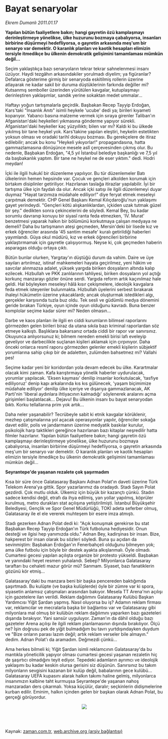 # Bayat senaryolar

*Ekrem Dumanlı 2011.01.17*

<td class="columnist-detail">
<p><p><b>Yapılan bütün faaliyetlere bakın; hangi gayretin özü kamplaşmayı derinleştirmeye yönelikse, ülke huzurunu bozmaya çabalıyorsa, insanları birbirine düşürmeyi hedefliyorsa, o gayretin arkasında meş'um bir senaryo var demektir. O karanlık planları ve kaotik hesapları elimizin tersiyle itmedikçe bu ülkenin demokratik gelişimini tamamlaması mümkün değil...</b></p>
<p>
<div id="haberMetinDiv">
<p>Seçim yaklaştıkça bazı senaryoların tekrar tekrar sahnelenmesi insanı üzüyor. Haydi tezgâhın arkasındakiler yorulmadı diyelim; ya figüranlar? Defalarca gösterime girmiş bir senaryoda eskitilmiş rollerin üzerine atlayarak ne kadar sakil bir duruma düştüklerinin farkında değiller mi? Kutsanmış semboller üzerinden yürütülen kavgalar, kutuplaşmayı derinleştiren yaklaşımlar, sandık yerine sokaktan medet ummalar...
<p>Haftayı yoğun tartışmalarla geçirdik. Başbakan Recep Tayyip Erdoğan, Kars'taki "İnsanlık Anıtı" isimli heykele 'ucube' dedi ya; birileri kıyameti koparıyor. Yabancı basına malzeme vermek için sıraya girenler Taliban'ın Afganistan'daki heykelleri yıkmasına gönderme yapıyor sürekli. Afganistan'daki heykeller kaç yüzyıllıktı; bilen var mı? Kaldı ki bu ülkede yıkılmış bir tane heykel yok. Kars'takine yapılan eleştiri, heykelin estetikten yoksun olması ve oradaki tarihî dokuyu bozması. Bu gerekçelere de itiraz edilebilir; ancak bu konu "Heykeli yıkıyorlar!" propagandasına, hatta gammazlamasına dönüşünce mesele aslî çerçevesinden çıkmış olur. Bu nedenle, Başbakan Erdoğan, "4,5 yıl İstanbul belediye başkanlığı ve 7,5 yıl da başbakanlık yaptım. Bir tane ne heykel ne de eser yıktım." dedi. Hodri meydan!
<p>İçki ile ilgili hukukî bir düzenleme yapılıyor. Bu tür düzenlemeler Batı ülkelerinin hemen hepsinde var. Çocuk ve gençleri alkolden korumak için birtakım disiplinler getiriliyor. Hazırlanan taslağa itirazlar yapılabilir. İyi bir tartışma ülke için faydalı da olur. Ancak içki satışı ile ilgili düzenlemeyi duyar duymaz "Hayat tarzımıza müdahale ediliyor!" diye feryat etmek meseleyi çarpıtmak demektir. CHP Genel Başkanı Kemal Kılıçdaroğlu'nun yaklaşımı gayet yerindeydi. "Gençleri kötü alışkanlıklardan, içkiden uzak tutmak güzel bir şey." dedikten sonra çekincelerini de söyledi. Kemal Bey, bu kadar sorumlu davranıp konuyu bir siyasî ranta feda etmezken, 'IV. Murat' benzetmesi yaparak halkın bir bölümünü korkutmaya çalışan medyaya ne demeli? Daha bu tartışmanın ateşi geçmeden, Mersin'deki bir lisede kız ve erkek öğrenciler arasında '45 santim mesafe' kuralı getirildiği haberleri yayımlandı. Güya okul müdürü, kız ve erkek öğrencileri birbirine yaklaştırmamak için gayretle çalışıyormuş. Neyse ki, çok geçmeden haberin asparagas olduğu ortaya çıktı.
<p>Bütün bunlar olurken, Yargıtay'ın düştüğü durum da vahim. Daire ve üye sayıları artırılmaz, istinaf mahkemeleri hayata geçirilmez, yeni hâkim ve savcılar alınmazsa adalet, yüksek yargıda biriken dosyaların altında kalıp ezilecek. Hizbullah ve PKK zanlılarının tahliyesi, biriken dosyaların yol açtığı korkunç manzarayı gözler önüne serdi. Yargıda reform artık kaçınılmaz hale geldi. Hal böyleyken meseleyi hâlâ kısır çekişmelere, ideolojik kavgalara feda etmek isteyenler bulunmakta. Hizbullah üyelerini serbest bırakarak ihaleyi hükümetin üzerine yıkacaklardı; ancak oluşturmak istedikleri algı, gerçekler karşısında tuzla buz oldu. Tek sesli ve güdümlü medya dönemini geride bırakan Türkiye, oyun içinde oyun olduğunu kavradı. Buna benzer komplolar seçime kadar sürer mi? Neden olmasın...
<p>Darbe ve kaos planları ile ilgili en ciddi kurumların bilimsel raporlarını görmezden gelen birileri biraz da utana sıkıla bazı kriminal raporlardan söz etmeye kalkıştı. Başlıklara bakarsanız ortada ciddi bir rapor var sanırsınız. Okuyunca anlıyorsunuz ki; bilmem nereden emekli birisi lafı eveleyip geveliyor ve darbecilikle suçlanan kişileri aklamak için çırpınıyor. Daha önceki onlarca resmî raporu görmezden gelenler emekli kişilerin sübjektif yorumlarına sahip çıkıp bir de adaletten, zulümden bahsetmez mi? Vallahi pes!
<p>Seçime kadar yeni bir koridordan yola devam edecek bu ülke. Karartmalar olacak kimi zaman. Kafa karıştırmaya yönelik haberler uydurulacak, yorumlar yapılacak. 'Eksen kayması' denilip insanlar korkutulacak, 'tasfiye ediliyoruz' denip kapı arkalarında kıs kıs gülünecek, 'yaşam biçimimize müdahale ediliyor' denilip ülke içeriye ve dışarıya gammazlanacak, AK Parti'nin 'liberal aydınlara ihtiyacının kalmadığı' söylenerek aralarını açma girişimleri başlatılacak... Dejavu! Bu ülkenin insanı bu bayat senaryodan bıktı. Korku tellallarına prim yok artık...
<p>Daha neler yaşanabilir? Tecrübeyle sabit ki etnik kavgalar körüklenir, mezhep çatışmalarına yol açacak operasyonlar yapılır, öğrenciler sokağa davet edilir, polis ve jandarmanın üzerine medyatik baskılar kurulur, psikolojik harp taktikleri gereğince hazırlanan bazı kitaplar neşredilir hatta filmler hazırlanır. Yapılan bütün faaliyetlere bakın; hangi gayretin özü kamplaşmayı derinleştirmeye yönelikse, ülke huzurunu bozmaya çabalıyorsa, insanları birbirine düşürmeyi hedefliyorsa, o gayretin arkasında meş'um bir senaryo var demektir. O karanlık planları ve kaotik hesapları elimizin tersiyle itmedikçe bu ülkenin demokratik gelişimini tamamlaması mümkün değil... 
<p><b>Seyrantepe'de yaşanan rezalete çok şaşırmadım</b>
<p>Kısa bir süre önce Galatasaray Başkanı Adnan Polat'ın daveti üzerine Türk Telekom Arena'ya gittik. Spor yazarlarımız da oradaydı. Stadı Sayın Polat gezdirdi. Çok mutlu olduk. Ülkemiz için büyük bir kazançtı çünkü. Stadın sadece kendisi değil, etrafı da ihya edilmiş, yan yollar yapılmış, köprüler kurulmuş, metro durakları stat açılışına yetiştirilmişti. İstanbul Büyükşehir Belediyesi, Gençlik ve Spor Genel Müdürlüğü, TOKİ adeta seferber olmuş, Galatasaray ile el ele vererek muhteşem bir esere imza atmıştı.
<p>Stadı gezerken Adnan Polat dedi ki: "Açık konuşmak gerekirse bu stat Başbakan Recep Tayyip Erdoğan'ın Türk futboluna hediyesidir. Onun desteği ve ilgisi hep yanımızda oldu." Adnan Bey, kadirşinas bir insan. Bize, hakperest bir insan olarak bu sözleri söyledi. Buna şu açıdan da sevinmiştim: Başbakan Erdoğan'ın Fenerbahçeli olduğunu bilmeyen yok; ama ülke futbolu için böyle bir destek ayakta alkışlanmalı. Öyle olmadı. Cumartesi gecesi yapılan açılışta organize bir protesto yükseldi. Başbakan ve yanındaki heyet resmen yuhalandı. Sebep? Milyonlarca Galatasaray taraftarı bu cehaleti mazur görür mü? Sanmam. Siyaset, bazı fanatiklerin gözünü kör etmiş...
<p>Galatasaray'daki bu manzara beni bir başka pencereden baktığımda şaşırtmadı. Bu kulüpte (ve başka kulüplerde) öyle bir zümre var ki spora, siyasetin anlamsız çatışmaları arasından bakıyor. Mesela TT Arena'nın açılışı için gazetelere ilan verildi. Reklam dağılımını Galatasaray Kulübü Başkan Yardımcısı Yiğit Şardan yapmış. Nasıl oluyorsa bu iş? Adamın reklam firması var, reklamcılar ve mecralarla başka bir bağlantısı var ve Galatasaray gibi milyonlara mal olmuş bir kulübün reklam dağılımını yaparken bazı gazeteleri dışarıda bırakıyor. Yani sansür uyguluyor. Zaman'ın da dâhil olduğu bazı gazeteler Arena açılışı ile ilgili reklam planlamasının dışında bırakılıyor. Ölçü ne? İşin doğrusu pek de yiğit bulmadığım bu tavrı yurtdışındayken duydum ve "Bize onların parası lazım değil; artık reklam verseler bile almayın." dedim. Adnan Polat'ı da aramadım. Değmezdi çünkü...
<p>Ama herkes bilmeli ki; Yiğit Şardan isimli reklamcının Galatasaray'da bu mantıkla yöneticilik yapıyor olması cumartesi gecesi yaşanan rezaletin hiç de şaşırtıcı olmadığını teyit ediyor. Tepedeki adamların ayrımcı ve ideolojik yaklaşımı bu kadar keskin olursa gerisini siz düşünün. Sanırsınız bu takım milyonların sevgisini kazanan bir kulüp değil, babalarının gece kulübü... Galatasaray UEFA kupasını alarak halkın takımı haline gelmiş, milyonlarca insanımızın kalbine taht kurmuşsa Seyrantepe'de yaşanan nahoş manzaradan ders çıkarmalı. Yoksa küçülür, daralır; seçkinlerin didişmelerine kurban edilir. Eminim, halkın içinden gelen bir başkan olarak Adnan Polat, bu gerçeği görüyordur.
<p>
<p><p align="center"><img border="0" src="http://web.archive.org/web/20120218144451im_/http://medya.zaman.com.tr/2011/01/17/resim2.jpg"/>
<p>
<p></p></p></p></p></p></p></p></p></p></p></p></p></p></p></p></p></p></div>
</p>


<p><br>
		 </br></p></p></td>

Kaynak: [zaman.com.tr](http://zaman.com.tr/yazar.do?yazino=1079956), [web.archive.org (arşiv bağlantısı)](http://web.archive.org/web/20120218144451/http://www.zaman.com.tr:80/yazar.do?yazino=1079956)
